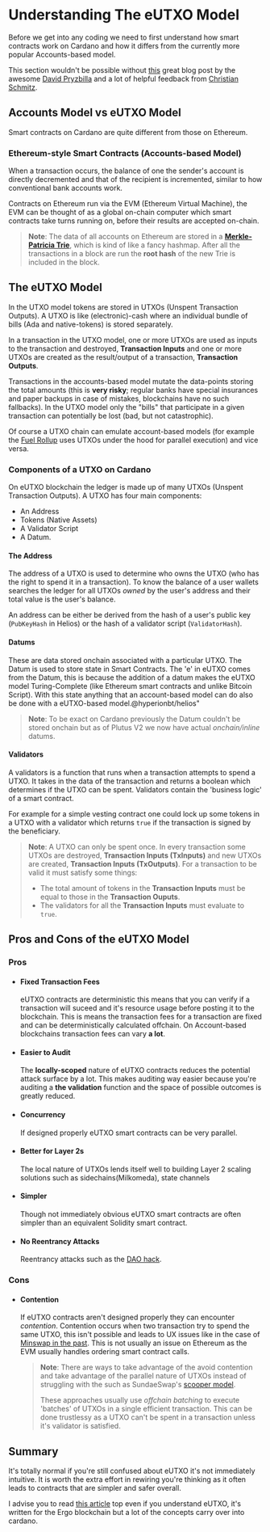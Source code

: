 # Understanding The eUTXO Model

Before we get into any coding we need to first understand how smart contracts work on Cardano
and how it differs from the currently more popular Accounts-based model.

This section wouldn't be possible without [this](https://dav009.medium.com/learning-ergo-101-blockchain-paradigm-eutxo-c90b0274cf5e) great blog post by the awesome [David Pryzbilla](https://github.com/dav009) and a lot of helpful feedback from [Christian Schmitz](https://github.com/christianschmitz).

## Accounts Model vs eUTXO Model

Smart contracts on Cardano are quite different from those on Ethereum.

### Ethereum-style Smart Contracts (Accounts-based Model)

When a transaction occurs, the balance of one the sender's account is directly decremented and that of the recipient is incremented, similar to how conventional bank accounts work.

Contracts on Ethereum run via the EVM (Ethereum Virtual Machine), the EVM can be thought of as a global on-chain computer which smart contracts take turns running on, before their results are accepted on-chain.

>**Note**: The data of all accounts on Ethereum are stored in a [**Merkle-Patricia Trie**](https://ethereum.org/en/developers/docs/data-structures-and-encoding/patricia-merkle-trie/), which is kind of like a fancy hashmap.
> After all the transactions in a block are run the **root hash** of the new Trie is included in the block.

## The eUTXO Model

In the UTXO model tokens are stored in UTXOs (Unspent Transaction Outputs).
A UTXO is like (electronic)-cash where an individual bundle of bills (Ada and native-tokens) is stored separately.

In a transaction in the UTXO model, one or more UTXOs are used as inputs to the transaction and destroyed, **Transaction Inputs** and one or more UTXOs are created as the result/output of a transaction, **Transaction Outputs**.

Transactions in the accounts-based model mutate the data-points storing the total amounts (this is **very risky**; regular banks have special insurances and paper backups in case of mistakes, blockchains have no such fallbacks).
In the UTXO model only the "bills" that participate in a given transaction can potentially be lost (bad, but not catastrophic).

Of course a UTXO chain can emulate account-based models (for example the [Fuel Rollup](https://fuel.network) uses UTXOs under the hood for parallel execution) and vice versa.

### Components of a UTXO on Cardano

On eUTXO blockchain the ledger is made up of many UTXOs (Unspent Transaction Outputs). A UTXO has four main components:

- An Address
- Tokens (Native Assets)
- A Validator Script
- A Datum.

#### The Address

The address of a UTXO is used to determine who owns the UTXO (who has the right to spend it in a transaction).
To know the balance of a user wallets searches the ledger for all UTXOs *owned* by the user's address and their total value is the user's balance.

An address can be either be derived from the hash of a user's public key (`PubKeyHash` in Helios) or the hash of a validator script (`ValidatorHash`).

#### Datums

These are data stored onchain associated with a particular UTXO.
The Datum is used to store state in Smart Contracts.
The 'e' in eUTXO comes from the Datum, this is because the addition of a datum makes the eUTXO model Turing-Complete (like Ethereum smart contracts and unlike Bitcoin Script).
With this state anything that an account-based model can do also be done with a eUTXO-based model.@hyperionbt/helios"

>**Note**: To be exact on Cardano previously the Datum couldn't be stored onchain but as of Plutus V2 we now have actual *onchain/inline* datums.

#### Validators

A validators is a function that runs when a transaction attempts to spend a UTXO.
It takes in the data of the transaction and returns a boolean which determines if the UTXO can be spent.
Validators contain the 'business logic' of a smart contract.

For example for a simple vesting contract one could lock up some tokens in a UTXO with a validator which returns `true` if the transaction is signed by the beneficiary.

>**Note**: A UTXO can only be spent once. In every transaction some UTXOs are destroyed,
>**Transaction Inputs (TxInputs)** and new UTXOs are created, **Transaction Inputs (TxOutputs)**.
>For a transaction to be valid it must satisfy some things:
>
> - The total amount of tokens in the **Transaction Inputs** must be equal to those in the **Transaction Ouputs**.
> - The validators for all the **Transaction Inputs** must evaluate to `true`.

## Pros and Cons of the eUTXO Model

### Pros

- #### Fixed Transaction Fees

  eUTXO contracts are deterministic this means that you can verify if a transaction will suceed and it's resource usage before posting it to the blockchain.
  This is means the transaction fees for a transaction are fixed  and can be deterministically calculated offchain.
  On Account-based blockchains transaction fees can vary **a lot**.

- #### Easier to Audit

  The **locally-scoped** nature of eUTXO contracts reduces the potential attack surface by a lot.
  This makes auditing way easier because you're auditing a **the validation** function and the space of possible outcomes is greatly reduced.

- #### Concurrency

  If designed properly eUTXO smart contracts can be very parallel.

- #### Better for Layer 2s

  The local nature of UTXOs lends itself well to building Layer 2 scaling solutions
  such as sidechains(Milkomeda), state channels

- #### Simpler

  Though not immediately obvious eUTXO smart contracts are often simpler than an equivalent Solidity smart contract.

- #### No Reentrancy Attacks

  Reentrancy attacks such as the [DAO hack](https://en.wikipedia.org/wiki/The_DAO_(organization)).

### Cons

- #### Contention

  If eUTXO contracts aren't designed properly they can encounter *contention*.
  Contention occurs when two transaction try to spend the same UTXO,
  this isn't possible and leads to UX issues like in the case of [Minswap in the past]().
  This is not usually an issue on Ethereum as the EVM usually handles ordering smart contract calls.

  >**Note**: There are ways to take advantage of the avoid contention and take advantage of
  > the parallel nature of UTXOs instead of struggling with the such as SundaeSwap's [scooper model]().
  >
  > These approaches usually use *offchain batching* to execute 'batches' of UTXOs in a single efficient transaction.
  > This can be done trustlessy as a UTXO can't be spent in a transaction unless it's validator is satisfied.

## Summary

It's totally normal if you're still confused about eUTXO it's not immediately intuitive.
It is worth the extra effort in rewiring you're thinking as it often leads to contracts that are simpler and safer overall.

I advise you to read [this article](https://dav009.medium.com/learning-ergo-101-blockchain-paradigm-eutxo-c90b0274cf5e) top even if you understand eUTXO, it's written for the Ergo blockchain but a lot of the concepts carry over into cardano.
